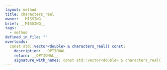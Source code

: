 ```yaml
---
layout: method
title: characters_real
owner: __MISSING__
brief: __MISSING__
tags:
  - method
defined_in_file: ""
overloads:
  const std::vector<double> & characters_real() const:
    description: __OPTIONAL__
    return: __OPTIONAL__
    signature_with_names: const std::vector<double> & characters_real() const
---
```

